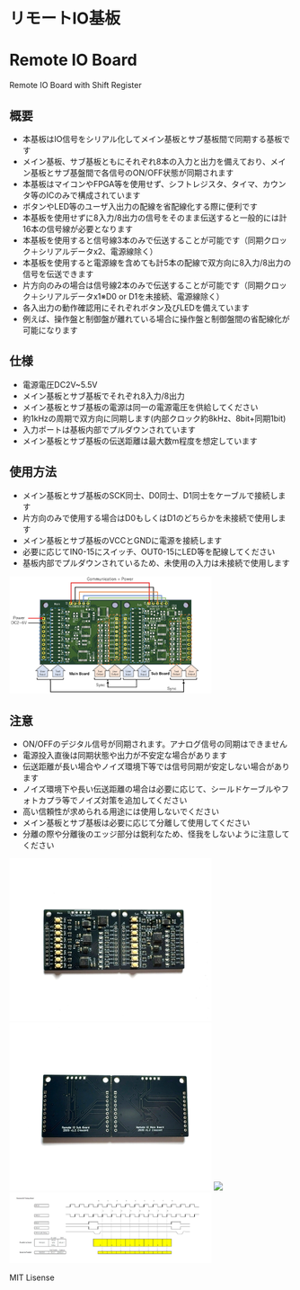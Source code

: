 # リモートIO基板
# Remote IO Board
Remote IO Board with Shift Register 


## 概要 
  * 本基板はIO信号をシリアル化してメイン基板とサブ基板間で同期する基板です  
  * メイン基板、サブ基板ともにそれぞれ8本の入力と出力を備えており、メイン基板とサブ基盤間で各信号のON/OFF状態が同期されます
  * 本基板はマイコンやFPGA等を使用せず、シフトレジスタ、タイマ、カウンタ等のICのみで構成されています  
  * ボタンやLED等のユーザ入出力の配線を省配線化する際に便利です  
  * 本基板を使用せずに8入力/8出力の信号をそのまま伝送すると一般的には計16本の信号線が必要となります  
  * 本基板を使用すると信号線3本のみで伝送することが可能です（同期クロック＋シリアルデータx2、電源線除く）
  * 本基板を使用すると電源線を含めても計5本の配線で双方向に8入力/8出力の信号を伝送できます  
  * 片方向のみの場合は信号線2本のみで伝送することが可能です（同期クロック＋シリアルデータx1※D0 or D1を未接続、電源線除く）  
  * 各入出力の動作確認用にそれぞれボタン及びLEDを備えています
  * 例えば、操作盤と制御盤が離れている場合に操作盤と制御盤間の省配線化が可能になります  


## 仕様
  * 電源電圧DC2V~5.5V  
  * メイン基板とサブ基板でそれぞれ8入力/8出力  
  * メイン基板とサブ基板の電源は同一の電源電圧を供給してください  
  * 約1kHzの周期で双方向に同期します(内部クロック約8kHz、8bit+同期1bit)  
  * 入力ポートは基板内部でプルダウンされています  
  * メイン基板とサブ基板の伝送距離は最大数m程度を想定しています  

## 使用方法
  * メイン基板とサブ基板のSCK同士、D0同士、D1同士をケーブルで接続します  
  * 片方向のみで使用する場合はD0もしくはD1のどちらかを未接続で使用します  
  * メイン基板とサブ基板のVCCとGNDに電源を接続します 
  * 必要に応じてIN0-15にスイッチ、OUT0-15にLED等を配線してください  
  * 基板内部でプルダウンされているため、未使用の入力は未接続で使用します  
    
<img src="img/img3.jpeg" width="360">

## 注意 
  * ON/OFFのデジタル信号が同期されます。アナログ信号の同期はできません  
  * 電源投入直後は同期状態や出力が不安定な場合があります  
  * 伝送距離が長い場合やノイズ環境下等では信号同期が安定しない場合があります  
  * ノイズ環境下や長い伝送距離の場合は必要に応じて、シールドケーブルやフォトカプラ等でノイズ対策を追加してください  
  * 高い信頼性が求められる用途には使用しないでください    
  * メイン基板とサブ基板は必要に応じて分離して使用してください  
  * 分離の際や分離後のエッジ部分は鋭利なため、怪我をしないように注意してください    


<img src="img/img1.jpeg" width="360">
<img src="img/img2.jpeg" width="360">
<img src="img/img4.gif" width="360">
<img src="img/img5.jpg" width="360">

MIT Lisense
